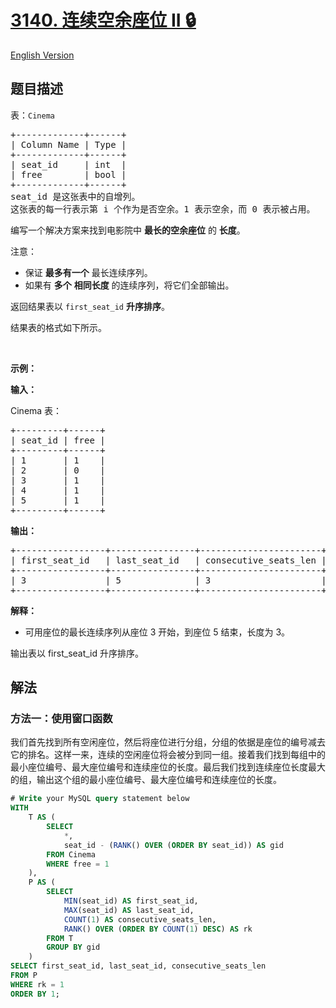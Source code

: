 # [3140. 连续空余座位 II 🔒](https://leetcode.cn/problems/consecutive-available-seats-ii)

[English Version](/solution/3100-3199/3140.Consecutive%20Available%20Seats%20II/README_EN.md)

<!-- tags:数据库 -->

## 题目描述

<!-- 这里写题目描述 -->

<p>表：<code>Cinema</code></p>

<pre>
+-------------+------+
| Column Name | Type |
+-------------+------+
| seat_id     | int  |
| free        | bool |
+-------------+------+
seat_id 是这张表中的自增列。
这张表的每一行表示第 i 个作为是否空余。1 表示空余，而 0 表示被占用。
</pre>

<p>编写一个解决方案来找到电影院中 <strong>最长的空余座位</strong> 的 <strong>长度</strong>。</p>

<p>注意：</p>

<ul>
	<li>保证 <strong>最多有一个</strong> 最长连续序列。</li>
	<li>如果有 <strong>多个</strong> <strong>相同长度</strong> 的连续序列，将它们全部输出。</li>
</ul>

<p>返回结果表以&nbsp;<code>first_seat_id</code>&nbsp;<strong>升序排序</strong>。</p>

<p>结果表的格式如下所示。</p>

<p>&nbsp;</p>

<p><strong>示例：</strong></p>

<div class="example-block">
<p><strong>输入：</strong></p>

<p>Cinema 表：</p>

<pre class="example-io">
+---------+------+
| seat_id | free |
+---------+------+
| 1       | 1    |
| 2       | 0    |
| 3       | 1    |
| 4       | 1    |
| 5       | 1    |
+---------+------+
</pre>

<p><strong>输出：</strong></p>

<pre class="example-io">
+-----------------+----------------+-----------------------+
| first_seat_id   | last_seat_id   | consecutive_seats_len |
+-----------------+----------------+-----------------------+
| 3               | 5              | 3                     |
+-----------------+----------------+-----------------------+
</pre>

<p><strong>解释：</strong></p>

<ul>
	<li>可用座位的最长连续序列从座位 3 开始，到座位 5 结束，长度为 3。</li>
</ul>
输出表以 first_seat_id 升序排序。</div>

## 解法

### 方法一：使用窗口函数

我们首先找到所有空闲座位，然后将座位进行分组，分组的依据是座位的编号减去它的排名。这样一来，连续的空闲座位将会被分到同一组。接着我们找到每组中的最小座位编号、最大座位编号和连续座位的长度。最后我们找到连续座位长度最大的组，输出这个组的最小座位编号、最大座位编号和连续座位的长度。

<!-- tabs:start -->

```sql
# Write your MySQL query statement below
WITH
    T AS (
        SELECT
            *,
            seat_id - (RANK() OVER (ORDER BY seat_id)) AS gid
        FROM Cinema
        WHERE free = 1
    ),
    P AS (
        SELECT
            MIN(seat_id) AS first_seat_id,
            MAX(seat_id) AS last_seat_id,
            COUNT(1) AS consecutive_seats_len,
            RANK() OVER (ORDER BY COUNT(1) DESC) AS rk
        FROM T
        GROUP BY gid
    )
SELECT first_seat_id, last_seat_id, consecutive_seats_len
FROM P
WHERE rk = 1
ORDER BY 1;
```

<!-- tabs:end -->

<!-- end -->
